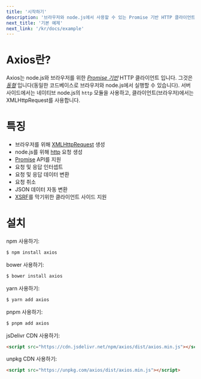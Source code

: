```yaml
---
title: '시작하기'
description: '브라우저와 node.js에서 사용할 수 있는 Promise 기반 HTTP 클라이언트 라이브러리'
next_title: '기본 예제'
next_link: '/kr/docs/example'
---
```


# Axios란?
Axios는 node.js와 브라우저를 위한 *[Promise 기반](https://javascript.info/promise-basics)* HTTP 클라이언트 입니다. 그것은 *[동형](https://www.lullabot.com/articles/what-is-an-isomorphic-application)* 입니다(동일한 코드베이스로 브라우저와 node.js에서 실행할 수 있습니다). 서버 사이드에서는 네이티브 node.js의 `http` 모듈을 사용하고, 클라이언트(브라우저)에서는 XMLHttpRequest를 사용합니다.

# 특징

- 브라우저를 위해 [XMLHttpRequest](https://developer.mozilla.org/ko/docs/Web/API/XMLHttpRequest) 생성
- node.js를 위해 [http](http://nodejs.org/api/http.html) 요청 생성
- [Promise](https://developer.mozilla.org/ko/docs/Web/JavaScript/Reference/Global_Objects/Promise) API를 지원
- 요청 및 응답 인터셉트
- 요청 및 응답 데이터 변환
- 요청 취소
- JSON 데이터 자동 변환
- [XSRF](https://ko.wikipedia.org/wiki/%EC%82%AC%EC%9D%B4%ED%8A%B8_%EA%B0%84_%EC%9A%94%EC%B2%AD_%EC%9C%84%EC%A1%B0)를 막기위한 클라이언트 사이드 지원

# 설치

npm 사용하기:

```bash
$ npm install axios
```

bower 사용하기:

```bash
$ bower install axios
```

yarn 사용하기:

```bash
$ yarn add axios
```

pnpm 사용하기:

```bash
$ pnpm add axios
```

jsDelivr CDN 사용하기:

```html
<script src="https://cdn.jsdelivr.net/npm/axios/dist/axios.min.js"></script>
```

unpkg CDN 사용하기:

```html
<script src="https://unpkg.com/axios/dist/axios.min.js"></script>
```